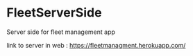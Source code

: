 # FleetServerSide
Server side for fleet management app

link to server in web : 
https://fleetmanagment.herokuapp.com/
